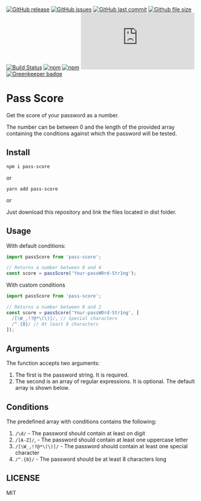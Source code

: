 [![GitHub release](https://img.shields.io/github/release/scriptex/pass-score.svg)](https://github.com/scriptex/pass-score/releases/latest)
[![GitHub issues](https://img.shields.io/github/issues/scriptex/pass-score.svg)](https://github.com/scriptex/pass-score/issues)
[![GitHub last commit](https://img.shields.io/github/last-commit/scriptex/pass-score.svg)](https://github.com/scriptex/pass-score/commits/master)
[![Github file size](https://img.shields.io/github/size/scriptex/pass-score/dist/index.min.js.svg)](https://github.com/scriptex/pass-score)
[![Build Status](https://travis-ci.org/scriptex/pass-score.svg?branch=master)](https://travis-ci.org/scriptex/pass-score)
[![npm](https://img.shields.io/npm/dt/pass-score.svg)](https://www.npmjs.com/package/pass-score)
[![npm](https://img.shields.io/npm/v/pass-score.svg)](https://www.npmjs.com/package/pass-score)
[![Analytics](https://ga-beacon.appspot.com/UA-83446952-1/github.com/scriptex/pass-score/README.md)](https://github.com/scriptex/pass-score/)
[![Greenkeeper badge](https://badges.greenkeeper.io/scriptex/pass-score.svg)](https://greenkeeper.io/)

# Pass Score

Get the score of your password as a number.

The number can be between 0 and the length of the provided array containing the conditions against which the password will be tested.

## Install

```console
npm i pass-score
```

or

```console
yarn add pass-score
```

or

Just download this repository and link the files located in dist folder.

## Usage

With default conditions:

```javascript
import passScore from 'pass-score';

// Returns a number between 0 and 4
const score = passScore('Your-passW0rd-Str1ng');
```

With custom conditions

```javascript
import passScore from 'pass-score';

// Returns a number between 0 and 2
const score = passScore('Your-passW0rd-Str1ng', [
  /[\W_,!?@*\(\)]/, // Special characters
  /^.{8}/ // At least 8 characters
]);
```

## Arguments

The function accepts two arguments:

1.  The first is the password string. It is required.
2.  The second is an array of regular expressions. It is optional. The default array is shown below.

## Conditions

The predefined array with conditions contains the following:

1.  `/\d/` - The password should contain at least on digit
2.  `/[A-Z]/`, - The password should contain at least one uppercase letter
3.  `/[\W_,!?@*\(\)]/` - The password should contain at least one special character
4.  `/^.{8}/` - The password should be at least 8 characters long

## LICENSE

MIT
